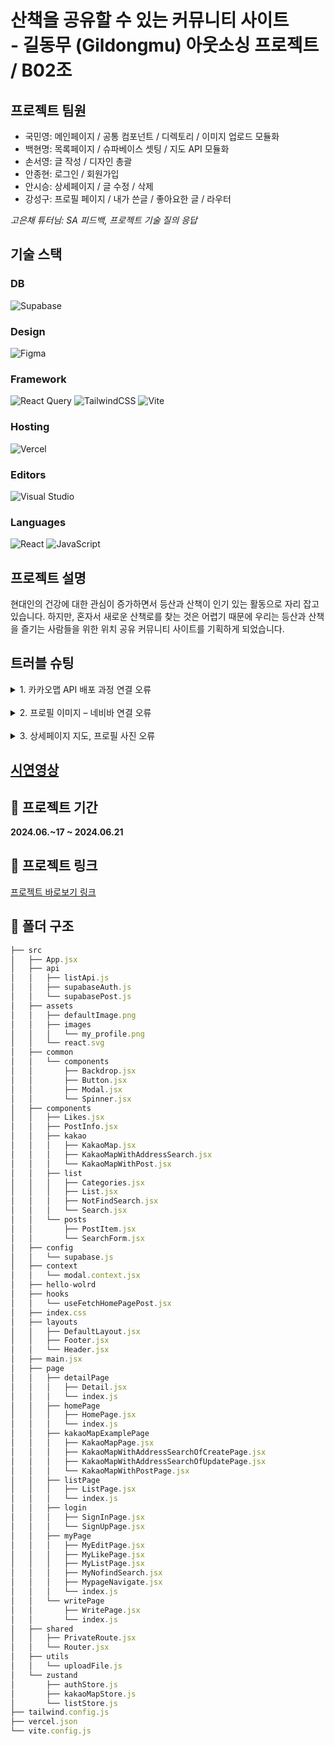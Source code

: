 # 산책을 공유할 수 있는 커뮤니티 사이트 <br /> - 길동무 (Gildongmu) 아웃소싱 프로젝트 / B02조

## 프로젝트 팀원

- 국민영: 메인페이지 / 공통 컴포넌트 / 디렉토리 / 이미지 업로드 모듈화
- 백현명: 목록페이지 / 슈파베이스 셋팅 / 지도 API 모듈화
- 손서영: 글 작성 / 디자인 총괄
- 안종현: 로그인 / 회원가입
- 안시승: 상세페이지 / 글 수정 / 삭제
- 강성구: 프로필 페이지 / 내가 쓴글 / 좋아요한 글 / 라우터

_고은채 튜터님: SA 피드백, 프로젝트 기술 질의 응답_

## 기술 스택

### DB

![Supabase](https://img.shields.io/badge/Supabase-3ECF8E?style=for-the-badge&logo=supabase&logoColor=white)

### Design

![Figma](https://img.shields.io/badge/figma-%23F24E1E.svg?style=for-the-badge&logo=figma&logoColor=white)

### Framework

![React Query](https://img.shields.io/badge/-React%20Query-FF4154?style=for-the-badge&logo=react%20query&logoColor=white) ![TailwindCSS](https://img.shields.io/badge/tailwindcss-%2338B2AC.svg?style=for-the-badge&logo=tailwind-css&logoColor=white) ![Vite](https://img.shields.io/badge/vite-%23646CFF.svg?style=for-the-badge&logo=vite&logoColor=white)

### Hosting

![Vercel](https://img.shields.io/badge/vercel-%23000000.svg?style=for-the-badge&logo=vercel&logoColor=white)

### Editors

![Visual Studio](https://img.shields.io/badge/Visual%20Studio-5C2D91.svg?style=for-the-badge&logo=visual-studio&logoColor=white)

### Languages

![React](https://img.shields.io/badge/react-%2320232a.svg?style=for-the-badge&logo=react&logoColor=%2361DAFB) ![JavaScript](https://img.shields.io/badge/javascript-%23323330.svg?style=for-the-badge&logo=javascript&logoColor=%23F7DF1E)

## 프로젝트 설명

현대인의 건강에 대한 관심이 증가하면서 등산과 산책이 인기 있는 활동으로 자리 잡고 있습니다.
하지만, 혼자서 새로운 산책로를 찾는 것은 어렵기 때문에 우리는 등산과 산책을 즐기는 사람들을 위한 위치 공유 커뮤니티 사이트를 기획하게 되었습니다.

## 트러블 슈팅

<details>
  <summary>1. 카카오맵 API 배포 과정 연결 오류</summary>
  오류: 로컬에서는 카카오 지도가 잘 표시되는데 배포 환경에서는 에러가 발생 <br />
  해결: 
  카카오 디벨롭퍼에서 사이트 도메인을 추가 해서 해결
</details>

<br />

<details>
<summary>2. 프로필 이미지 – 네비바 연결 오류</summary>
오류: 프로필 이미지를 읽어와서 네비게이션 바의 썸네일에 띄워주어야 하는데, 
콘솔로그로 유저 메타데이터에 있는 프로필 이미지 경로를 읽어서 변수로 선언해도 이미지를 읽어오지 못함<br />
해결: 개발자탭-소스 하단의 탭에 있는 콘솔로 정확한 위치를 검색 후 헤더의 이미지 변수 선언을 해당 경로로 지정하니 프로필 이미지가 불러와졌지만, 
로그아웃 했을 때 프로필 이미지경로가 사라지면 웹페이지가 에러가 나면서 화면을 불러오지 못하였음.
다시 여기서 유저의 프로필 이미지를 불러오지 못한다면 조건부 렌더링으로 기본 이미지를 불러오게 바꿔주어 해결
</details>

<br />

<details>
<summary>3. 상세페이지 지도, 프로필 사진 오류</summary>
오류: 상세페이지 지도와 글쓴이의 프로필사진이 안뜨는 오류가 발생<br />
해결: 공통컴포넌트 쓰는 부분 최적화 때문에 tanstack query에서 리턴되는 데이터를 분해해서 새 이름으로 재할당해주고
그 데이터를 받는 코드들도 바꿔주는데 사소한 오타가 생겨서 수정하여 해결했
</details>

## [시연영상](https://youtu.be/rWO-g1M2km8)

## 📅 프로젝트 기간

**2024.06.~17 ~ 2024.06.21**

## 🔗 프로젝트 링크

[프로젝트 바로보기 링크](https://outsourcing-project-five.vercel.app/)

## 📂 폴더 구조

```jsx
├── src
│   ├── App.jsx
│   ├── api
│   │   ├── listApi.js
│   │   ├── supabaseAuth.js
│   │   └── supabasePost.js
│   ├── assets
│   │   ├── defaultImage.png
│   │   ├── images
│   │   │   └── my_profile.png
│   │   └── react.svg
│   ├── common
│   │   └── components
│   │       ├── Backdrop.jsx
│   │       ├── Button.jsx
│   │       ├── Modal.jsx
│   │       └── Spinner.jsx
│   ├── components
│   │   ├── Likes.jsx
│   │   ├── PostInfo.jsx
│   │   ├── kakao
│   │   │   ├── KakaoMap.jsx
│   │   │   ├── KakaoMapWithAddressSearch.jsx
│   │   │   └── KakaoMapWithPost.jsx
│   │   ├── list
│   │   │   ├── Categories.jsx
│   │   │   ├── List.jsx
│   │   │   ├── NotFindSearch.jsx
│   │   │   └── Search.jsx
│   │   └── posts
│   │       ├── PostItem.jsx
│   │       └── SearchForm.jsx
│   ├── config
│   │   └── supabase.js
│   ├── context
│   │   └── modal.context.jsx
│   ├── hello-wolrd
│   ├── hooks
│   │   └── useFetchHomePagePost.jsx
│   ├── index.css
│   ├── layouts
│   │   ├── DefaultLayout.jsx
│   │   ├── Footer.jsx
│   │   └── Header.jsx
│   ├── main.jsx
│   ├── page
│   │   ├── detailPage
│   │   │   ├── Detail.jsx
│   │   │   └── index.js
│   │   ├── homePage
│   │   │   ├── HomePage.jsx
│   │   │   └── index.js
│   │   ├── kakaoMapExamplePage
│   │   │   ├── KakaoMapPage.jsx
│   │   │   ├── KakaoMapWithAddressSearchOfCreatePage.jsx
│   │   │   ├── KakaoMapWithAddressSearchOfUpdatePage.jsx
│   │   │   └── KakaoMapWithPostPage.jsx
│   │   ├── listPage
│   │   │   ├── ListPage.jsx
│   │   │   └── index.js
│   │   ├── login
│   │   │   ├── SignInPage.jsx
│   │   │   └── SignUpPage.jsx
│   │   ├── myPage
│   │   │   ├── MyEditPage.jsx
│   │   │   ├── MyLikePage.jsx
│   │   │   ├── MyListPage.jsx
│   │   │   ├── MyNofindSearch.jsx
│   │   │   ├── MypageNavigate.jsx
│   │   │   └── index.js
│   │   └── writePage
│   │       ├── WritePage.jsx
│   │       └── index.js
│   ├── shared
│   │   ├── PrivateRoute.jsx
│   │   └── Router.jsx
│   ├── utils
│   │   └── uploadFile.js
│   └── zustand
│       ├── authStore.js
│       ├── kakaoMapStore.js
│       └── listStore.js
├── tailwind.config.js
├── vercel.json
└── vite.config.js
```
